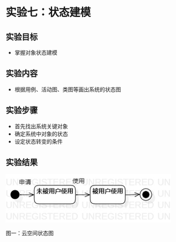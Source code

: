 # 实验七：状态建模

## 实验目标
+ 掌握对象状态建模

## 实验内容
+ 根据用例、活动图、类图等画出系统的状态图

## 实验步骤
+ 首先找出系统关键对象
+ 确定系统中对象的状态
+ 设定状态转变的条件

## 实验结果

![云空间状态](./云空间状态图.jpg)

图一：云空间状态图
